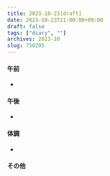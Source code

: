 ```yaml
---
title: 2023-10-23[draft]
date: 2023-10-23T21:00:00+09:00
draft: false
tags: ["diary", ""]
archives: 2023-10
slug: 750295
---
```

#### 午前
- 
#### 午後
- 
#### 体調
- 
#### その他
